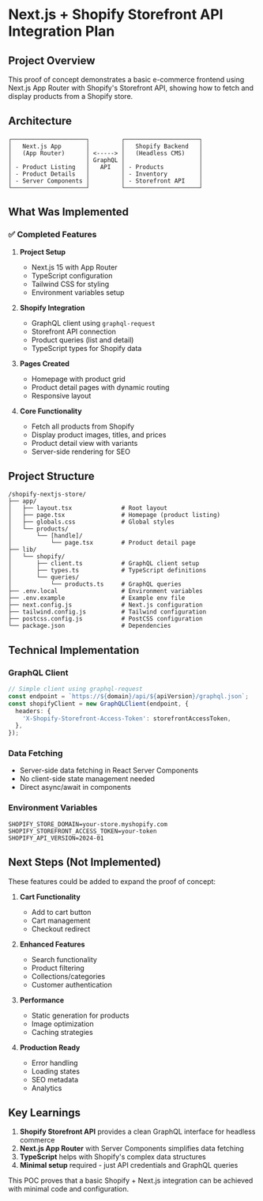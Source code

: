 # Next.js + Shopify Storefront API Integration Plan

## Project Overview

This proof of concept demonstrates a basic e-commerce frontend using Next.js App Router with Shopify's Storefront API, showing how to fetch and display products from a Shopify store.

## Architecture

```
┌─────────────────────┐         ┌─────────────────────┐
│   Next.js App       │         │   Shopify Backend   │
│   (App Router)      │ <-----> │   (Headless CMS)    │
│                     │ GraphQL │                     │
│ - Product Listing   │   API   │ - Products          │
│ - Product Details   │         │ - Inventory         │
│ - Server Components │         │ - Storefront API    │
└─────────────────────┘         └─────────────────────┘
```

## What Was Implemented

### ✅ Completed Features

1. **Project Setup**
   - Next.js 15 with App Router
   - TypeScript configuration
   - Tailwind CSS for styling
   - Environment variables setup

2. **Shopify Integration**
   - GraphQL client using `graphql-request`
   - Storefront API connection
   - Product queries (list and detail)
   - TypeScript types for Shopify data

3. **Pages Created**
   - Homepage with product grid
   - Product detail pages with dynamic routing
   - Responsive layout

4. **Core Functionality**
   - Fetch all products from Shopify
   - Display product images, titles, and prices
   - Product detail view with variants
   - Server-side rendering for SEO

## Project Structure

```
/shopify-nextjs-store/
├── app/
│   ├── layout.tsx              # Root layout
│   ├── page.tsx                # Homepage (product listing)
│   ├── globals.css             # Global styles
│   └── products/
│       └── [handle]/
│           └── page.tsx        # Product detail page
├── lib/
│   └── shopify/
│       ├── client.ts           # GraphQL client setup
│       ├── types.ts            # TypeScript definitions
│       └── queries/
│           └── products.ts     # GraphQL queries
├── .env.local                  # Environment variables
├── .env.example                # Example env file
├── next.config.js              # Next.js configuration
├── tailwind.config.js          # Tailwind configuration
├── postcss.config.js           # PostCSS configuration
└── package.json                # Dependencies
```

## Technical Implementation

### GraphQL Client
```typescript
// Simple client using graphql-request
const endpoint = `https://${domain}/api/${apiVersion}/graphql.json`;
const shopifyClient = new GraphQLClient(endpoint, {
  headers: {
    'X-Shopify-Storefront-Access-Token': storefrontAccessToken,
  },
});
```

### Data Fetching
- Server-side data fetching in React Server Components
- No client-side state management needed
- Direct async/await in components

### Environment Variables
```env
SHOPIFY_STORE_DOMAIN=your-store.myshopify.com
SHOPIFY_STOREFRONT_ACCESS_TOKEN=your-token
SHOPIFY_API_VERSION=2024-01
```

## Next Steps (Not Implemented)

These features could be added to expand the proof of concept:

1. **Cart Functionality**
   - Add to cart button
   - Cart management
   - Checkout redirect

2. **Enhanced Features**
   - Search functionality
   - Product filtering
   - Collections/categories
   - Customer authentication

3. **Performance**
   - Static generation for products
   - Image optimization
   - Caching strategies

4. **Production Ready**
   - Error handling
   - Loading states
   - SEO metadata
   - Analytics

## Key Learnings

1. **Shopify Storefront API** provides a clean GraphQL interface for headless commerce
2. **Next.js App Router** with Server Components simplifies data fetching
3. **TypeScript** helps with Shopify's complex data structures
4. **Minimal setup** required - just API credentials and GraphQL queries

This POC proves that a basic Shopify + Next.js integration can be achieved with minimal code and configuration.